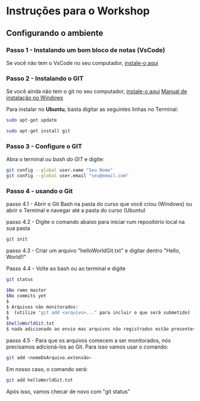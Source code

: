 # Instruções para o Workshop 

## Configurando o ambiente

### Passo 1 - Instalando um bom bloco de notas (VsCode)

Se você não tem o VsCode no seu computador, [instale-o aqui](https://code.visualstudio.com/)

### Passo 2 - Instalando o GIT

Se você ainda não tem o git no seu computador, [instale-o aqui](https://git-scm.com/downloads)
[Manual de instalação no Windows](https://dicasdeprogramacao.com.br/como-instalar-o-git-no-windows/)

Para instalar no **Ubuntu**, basta digitar as seguintes linhas no Terminal:

```bash
sudo apt-get update

sudo apt-get install git
```

### Passo 3 - Configure o GIT

Abra o terminal _ou bash do GIT_ e digite:

```bash
git config --global user.name "Seu Nome"
git config --global user.email "seu@email.com"
```

### Passo 4 - usando o Git

passo 4.1 - Abrir o Git Bash na pasta do curso que você criou (Windows) ou abrir o Terminal e navegar até a pasta do curso (Ubuntu)

passo 4.2 - Digite o comando abaixo para iniciar rum repositório local na sua pasta

```bash
git init
```

passo 4.3 - Criar um arquivo "helloWorldGit.txt" e digitar dentro "Hello, World!!"

Passo 4.4 - Volte ao bash ou ao terminal e digite 

```bash
git status

$No ramo master
$No commits yet
$
$ Arquivos não monitorados:
$  (utilize "git add <arquivo>..." para incluir o que será submetido)
$
$helloWorldGit.txt
$ nada adicionado ao envio mas arquivos não registrados estão presentes (use "git add" to registrar)
```

passo 4.5 - Para que os arquivos comecem a ser monitorados, nós precisamos adicioná-los ao Git.  Para isso vamos usar o comando:

```bash
git add <nomeDoArquivo.extensão>
```

Em nosso caso, o comando será:

```bash
git add helloWorldGit.txt
```

Após isso, vamos checar de novo com "git status"


